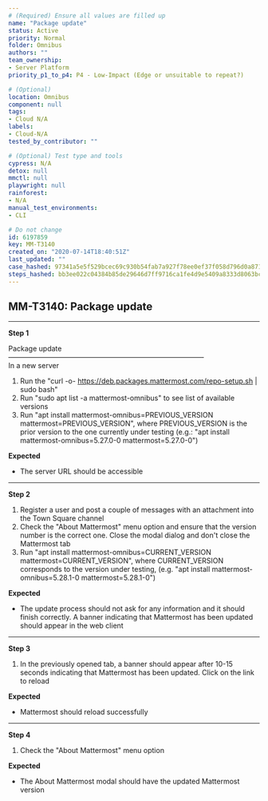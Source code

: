 ```yaml
---
# (Required) Ensure all values are filled up
name: "Package update"
status: Active
priority: Normal
folder: Omnibus
authors: ""
team_ownership:
- Server Platform
priority_p1_to_p4: P4 - Low-Impact (Edge or unsuitable to repeat?)

# (Optional)
location: Omnibus
component: null
tags:
- Cloud N/A
labels:
- Cloud-N/A
tested_by_contributor: ""

# (Optional) Test type and tools
cypress: N/A
detox: null
mmctl: null
playwright: null
rainforest:
- N/A
manual_test_environments:
- CLI

# Do not change
id: 6197859
key: MM-T3140
created_on: "2020-07-14T18:40:51Z"
last_updated: ""
case_hashed: 97341a5e5f529bcec69c930b54fab7a927f78ee0ef37f058d796d0a8716ac981a2653bbf716658bd6451c7811aebd917
steps_hashed: bb3ee022c04384b85de29646d7ff9716ca1fe4d9e5409a8333d8063bceefdb73a4a34981c31afe2ff25b1d6d1a98a6f1
---
```


<!-- (Auto-generated) Based on frontmatter's "key" and "name" -->

## MM-T3140: Package update

---

**Step 1**

Package update\
————————————————————————————\
In a new server

1. Run the "curl -o- <https://deb.packages.mattermost.com/repo-setup.sh> | sudo bash"
2. Run "sudo apt list -a mattermost-omnibus" to see list of available versions
3. Run "apt install mattermost-omnibus=PREVIOUS\_VERSION mattermost=PREVIOUS\_VERSION", where PREVIOUS\_VERSION is the prior version to the one currently under testing (e.g.: "apt install mattermost-omnibus=5.27.0-0 mattermost=5.27.0-0")

**Expected**

- The server URL should be accessible

---

**Step 2**

1. Register a user and post a couple of messages with an attachment into the Town Square channel
2. Check the "About Mattermost" menu option and ensure that the version number is the correct one. Close the modal dialog and don't close the Mattermost tab
3. Run "apt install mattermost-omnibus=CURRENT\_VERSION mattermost=CURRENT\_VERSION", where CURRENT\_VERSION corresponds to the version under testing, (e.g. "apt install mattermost-omnibus=5.28.1-0 mattermost=5.28.1-0")

**Expected**

- The update process should not ask for any information and it should finish correctly. A banner indicating that Mattermost has been updated should appear in the web client

---

**Step 3**

1. In the previously opened tab, a banner should appear after 10-15 seconds indicating that Mattermost has been updated. Click on the link to reload

**Expected**

- Mattermost should reload successfully

---

**Step 4**

1. Check the "About Mattermost" menu option

**Expected**

- The About Mattermost modal should have the updated Mattermost version
